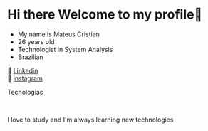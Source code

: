 
<h1>Hi there Welcome to my profile👋</h1>

<ul>
   <li>My name is Mateus Cristian</li>
   <li>26 years old</li>
   <li>Technologist in System Analysis</li>
   <li>Brazilian</li>
</ul>

💼 [Linkedin]()<br>
📸 [instagram]()

Tecnologias 

<img href="https://img.shields.io/badge/HTML-239120?style=for-the-badge&logo=html5&logoColor=white"/>
<img href="https://img.shields.io/badge/JavaScript-F7DF1E?style=for-the-badge&logo=javascript&logoColor=black"/>

<p>I love to study and I'm always learning new technologies</p>



